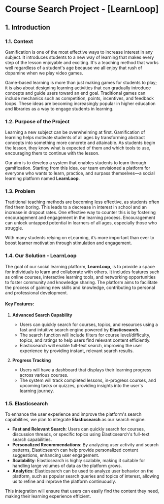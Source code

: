 # Course Search Project - [LearnLoop]

## 1. Introduction

### 1.1. Context
Gamification is one of the most effective ways to increase interest in any subject. It introduces students to a new way of learning that makes every step of the lesson enjoyable and exciting. It's a teaching method that works well regardless of a student's age because we all enjoy that rush of dopamine when we play video games.

Game-based learning is more than just making games for students to play; it is also about designing learning activities that can gradually introduce concepts and guide users toward an end goal. Traditional games can include mechanics such as competition, points, incentives, and feedback loops. These ideas are becoming increasingly popular in higher education and libraries as a way to engage students in learning.

### 1.2. Purpose of the Project
Learning a new subject can be overwhelming at first. Gamification of learning helps motivate students of all ages by transforming abstract concepts into something more concrete and attainable. As students begin the lesson, they know what is expected of them and which tools to use, encouraging them to continue with the lesson.

Our aim is to develop a system that enables students to learn through gamification. Starting from this idea, our team envisioned a platform for everyone who wants to learn, practice, and surpass themselves—a social learning platform named **LearnLoop**.

### 1.3. Problem
Traditional teaching methods are becoming less effective, as students often find them boring. This leads to a decrease in interest in school and an increase in dropout rates. One effective way to counter this is by fostering encouragement and engagement in the learning process. Encouragement can unlock untapped potential in learners of all ages, especially those who struggle.

With many students relying on eLearning, it’s more important than ever to boost learner motivation through stimulation and engagement.

### 1.4. Our Solution - LearnLoop
The goal of our social learning platform, **LearnLoop**, is to provide a space for individuals to learn and collaborate with others. It includes features such as online courses, interactive learning tools, and networking opportunities to foster community and knowledge sharing. The platform aims to facilitate the process of gaining new skills and knowledge, contributing to personal and professional development.

#### Key Features:

1. **Advanced Search Capability**
    - Users can quickly search for courses, topics, and resources using a fast and intuitive search engine powered by **Elasticsearch**.
    - The search function will include filters for course level/difficulty, topics, and ratings to help users find relevant content efficiently.
    - Elasticsearch will enable full-text search, improving the user experience by providing instant, relevant search results.

2. **Progress Tracking**
    - Users will have a dashboard that displays their learning progress across various courses.
    - The system will track completed lessons, in-progress courses, and upcoming tasks or quizzes, providing insights into the user's learning journey.

### 1.5. Elasticsearch
To enhance the user experience and improve the platform's search capabilities, we plan to integrate **Elasticsearch** as our search engine.

- **Fast and Relevant Search**: Users can quickly search for courses, discussion threads, or specific topics using Elasticsearch's full-text search capabilities.
- **Personalized Recommendations**: By analyzing user activity and search patterns, Elasticsearch can help provide personalized content suggestions, enhancing user engagement.
- **Scalability**: Elasticsearch is highly scalable, making it suitable for handling large volumes of data as the platform grows.
- **Analytics**: Elasticsearch can be used to analyze user behavior on the platform, such as popular search queries and topics of interest, allowing us to refine and improve the platform continuously.

This integration will ensure that users can easily find the content they need, making their learning experience efficient.

